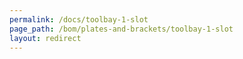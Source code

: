 ```yaml
---
permalink: /docs/toolbay-1-slot
page_path: /bom/plates-and-brackets/toolbay-1-slot
layout: redirect
---
```


